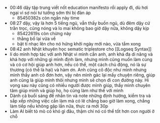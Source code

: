 - 00:46 dậy tập trung viết nốt education manifesto rồi apply đi, dù hơi ngại vì sợ nói tư tưởng sớm thì bị đàn áp
	- 85450382s còn ngần này time
- 08:27 dậy, vậy là hơn 5 tiếng ngủ, vẫn thấy buồn ngủ, dù đêm dậy cứ trằn trọc, cũng nóng và lo mai không bao giờ dậy nữa, không dậy kịp
	- 85422619s còn chừng này
	- thằng bố lại vừa về
	- bật tí nhạc lên cho nó hứng khởi ngày mới nào, vừa tắm xong
- 08:42 anh Nhật khuyên học sematic triplestore cho [[Logseq Syntax]]
- lí do mình hợp tác với anh Nhật vì mình cần anh, anh khá đa di năng và khá hợp với những gì mình định làm, nhưng mình cũng muốn làm cùng và có cơ hội giúp anh hơn, nếu có thể, một cách chủ động, nó là sự thương (có thể là hại) và hàm ơn. Anh cũng cô độc như mình nhưng mình thấy anh cô đơn hơn, vậy nên mình gác lại mấy chuyện riêng, giúp anh cũng là giúp mình thôi nhưng mình sẽ chọn đi con đường này. Hi vọng sau này cũng có nhiều người được mình giúp, thấy mình chuyên tâm giúp mình và giúp họ, họ cũng làm như thế với mình
- Dành cả buổi sáng để nhắn tin và note những định hướng, kiểm tra và sắp xếp những việc cần làm mà có lẽ chẳng bao giờ làm xong, chẳng làm tiếp nếu không gặp lần nữa, thực ra mới 30p
- Làm AI biết tò mò có khó gì đâu, thậm chí nó có thể tốt hơn con người ở chỗ